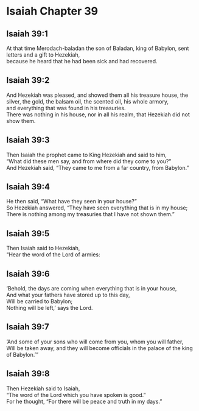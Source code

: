 # Isaiah Chapter 39

## Isaiah 39:1  
At that time Merodach-baladan the son of Baladan, king of Babylon, sent letters and a gift to Hezekiah,  
because he heard that he had been sick and had recovered.

## Isaiah 39:2  
And Hezekiah was pleased, and showed them all his treasure house, the silver, the gold, the balsam oil, the scented oil, his whole armory,  
and everything that was found in his treasuries.  
There was nothing in his house, nor in all his realm, that Hezekiah did not show them.

## Isaiah 39:3  
Then Isaiah the prophet came to King Hezekiah and said to him,  
“What did these men say, and from where did they come to you?”  
And Hezekiah said, “They came to me from a far country, from Babylon.”

## Isaiah 39:4  
He then said, “What have they seen in your house?”  
So Hezekiah answered, “They have seen everything that is in my house;  
There is nothing among my treasuries that I have not shown them.”

## Isaiah 39:5  
Then Isaiah said to Hezekiah,  
“Hear the word of the Lord of armies:

## Isaiah 39:6  
‘Behold, the days are coming when everything that is in your house,  
And what your fathers have stored up to this day,  
Will be carried to Babylon;  
Nothing will be left,’ says the Lord.

## Isaiah 39:7  
‘And some of your sons who will come from you, whom you will father,  
Will be taken away, and they will become officials in the palace of the king of Babylon.’”

## Isaiah 39:8  
Then Hezekiah said to Isaiah,  
“The word of the Lord which you have spoken is good.”  
For he thought, “For there will be peace and truth in my days.”
